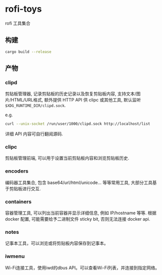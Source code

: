 # rofi-toys

rofi 工具集合

## 构建

```sh
cargo build --release
```

## 产物

### clipd

剪贴板管理器, 记录剪贴板的历史记录以及恢复剪贴板内容, 支持文本/图片/HTML/URL格式, 额外提供 HTTP API 供 clipc 或其他工具, 默认监听 `$XDG_RUNTIME_DIR/clipd.sock`.

e.g.
```sh
curl --unix-socket /run/user/1000/clipd.sock http://localhost/list
```

详细 API 内容可自行翻阅源码.

### clipc

剪贴板管理前端, 可以用于设置当前剪贴板内容和浏览剪贴板历史.

### encoders

编码器工具集合, 包含 base64/url/html/unicode... 等等常用工具, 大部分工具基于剪贴板进行交互.

### containers

容器管理工具, 可以列出当前容器并显示详细信息, 例如 IP/hostname 等等. 根据 docker 配置, 可能需要给予二进制文件 sticky bit, 否则无法连接 docker api.

### notes

记事本工具，可以浏览或将剪贴板内容保存到记事本。

### iwmenu

Wi-Fi连接工具，使用iwd的dbus API。可以查看Wi-Fi列表，并连接到指定网络。
